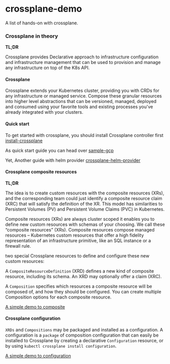 # crossplane-demo

A list of hands-on with crossplane.

### Crossplane in theory

**TL;DR**

Crossplane provides Declarative approach to infrastructure configuration and infrastructure management  that can be used to provision and manage any infrastructure on top of the K8s API.

#### Crossplane

Crossplane extends your Kubernetes cluster, providing you with CRDs for any infrastructure or managed service. Compose these granular resources into higher level abstractions that can be versioned, managed, deployed and consumed using your favorite tools and existing processes you've already integrated with your clusters.


#### Quick start

To get started with crossplane, you should install Crossplane controller first [install-crossplane](install-crossplane.md)


As quick start guide you can head over [sample-gcp](sample-gcp.md)

Yet, Another guide with helm provider [crossplane-helm-provider](crossplane-helm-provider.md)


#### Crossplane composite resources

**TL;DR**

The idea is to create custom resources with the composite resources (XRs), and the corresponding team could just identify a composite resource claim (XRC)
that will satisfy the definition of the XR.
This model has similarities to Persistent Volumes (PV) and Persistent Volume Claims (PVC) in Kubernetes.



Composite resources (XRs) are always cluster scoped 
it enables you to define new custom resources with schemas of your choosing. We call these “composite resources” (XRs). Composite resources compose managed resources – Kubernetes custom resources that offer a high fidelity representation of an infrastructure primitive, like an SQL instance or a firewall rule.

two special Crossplane resources to define and configure these new custom resources:

A `CompositeResourceDefinition` (XRD) defines a new kind of composite resource, including its schema. An XRD may optionally offer a claim (XRC).

A `Composition` specifies which resources a composite resource will be composed of, and how they should be configured. You can create multiple Composition options for each composite resource.


[A simple demo to composite](composition.md)



#### Crossplane configuration

`XRDs` and `Compositions` may be packaged and installed as a configuration. A configuration is a `package` of composition configuration that can easily be installed to Crossplane by creating a declarative `Configuration` resource, or by using `kubectl crossplane install configuration`.


[A simple demo to configuration](configuration.md)
